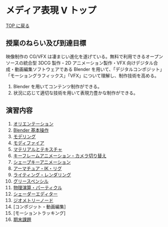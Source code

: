 # メディア表現 V トップ

[TOP に戻る](../../index.md)

## 授業のねらい及び到達目標

映像制作の CG/VFX は凄まじい進化を遂げている。無料で利用できるオープンソースの統合型 3DCG 製作・2D アニメーション製作・VFX 向けデジタル合成・動画編集ソフトウェアである Blender を用いて、「デジタルコンポジット」「モーショングラフィックス」「VFX」について理解し、制作技術を高める。

1. Blender を用いてコンテンツ制作ができる。
2. 状況に応じて適切な技術を用いて表現力豊かな制作ができる。

## 演習内容

1. [オリエンテーション](./mr5_01)
2. [Blender 基本操作](./mr5_02)
3. [モデリング](./mr5_03.md)
4. [モディファイア](./mr5_04.md)
5. [マテリアルとテキスチャ](./mr5_05.md)
6. [キーフレームアニメーション・カメラ切り替え](./mr5_06.md)
7. [シェープキーアニメーション](./mr5_07.md)
8. [アーマチュア・IK・リグ](./mr5_08.md)
9. [ライティング・レンダリング](./mr5_09.md)
10. [グリースペンシル](./mr5_10.md)
11. [物理演算・パーティクル](./mr5_11.md)
12. [シェーダーエディター](./mr5_12.md)
13. [ジオメトリーノード](./mr5_13.md)
14. [コンポジット・動画編集]
15. [モーショントラッキング]
16. [期末課題](./mr5_kadai.md)
